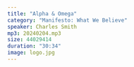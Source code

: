 ```yaml
---
title: "Alpha & Omega"
category: "Manifesto: What We Believe"
speaker: Charles Smith
mp3: 20240204.mp3
size: 44029414
duration: "30:34"
image: logo.jpg
---
```

